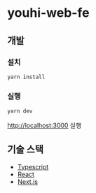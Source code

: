 # youhi-web-fe

## 개발

### 설치

```bash
yarn install
```

### 실행

```bash
yarn dev
```

[http://localhost:3000](http://localhost:3000) 실행

## 기술 스택

- [Typescript](https://www.typescriptlang.org/)
- [React](https://react.dev/)
- [Next.js](https://nextjs.org/)
